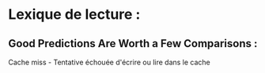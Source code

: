 # Lexique de lecture :

## Good Predictions Are Worth a Few Comparisons :

Cache miss - Tentative échouée d'écrire ou lire dans le cache <br />





